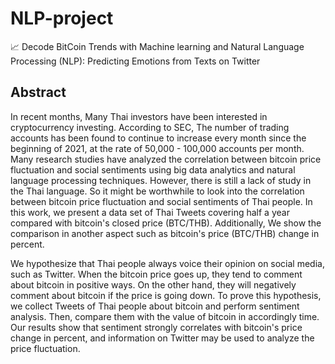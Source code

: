 # NLP-project

📈 Decode BitCoin Trends with Machine learning and Natural Language Processing (NLP): Predicting Emotions from Texts on Twitter

## Abstract
 
In recent months, Many Thai investors have been interested in cryptocurrency investing. According to  SEC, The number of trading accounts has been found to continue to increase every month since the beginning of 2021, at the rate of 50,000 - 100,000 accounts per month. Many research studies have analyzed the correlation between bitcoin price fluctuation and social sentiments using big data analytics and natural language processing techniques.  However, there is still a lack of study in the Thai language. So it might be worthwhile to look into the correlation between bitcoin price fluctuation and social sentiments of Thai people. In this work, we present a data set of Thai Tweets covering half a year compared with bitcoin's closed price (BTC/THB). Additionally, We show the comparison in another aspect such as bitcoin's price (BTC/THB) change in percent. 
	
We hypothesize that Thai people always voice their opinion on social media, such as Twitter. When the bitcoin price goes up, they tend to comment about bitcoin in positive ways. On the other hand, they will negatively comment about bitcoin if the price is going down. To prove this hypothesis, we collect  Tweets of Thai people about bitcoin and perform sentiment analysis. Then, compare them with the value of bitcoin in accordingly time. Our results show that sentiment strongly correlates with bitcoin's price change in percent, and information on Twitter may be used to analyze the price fluctuation.
